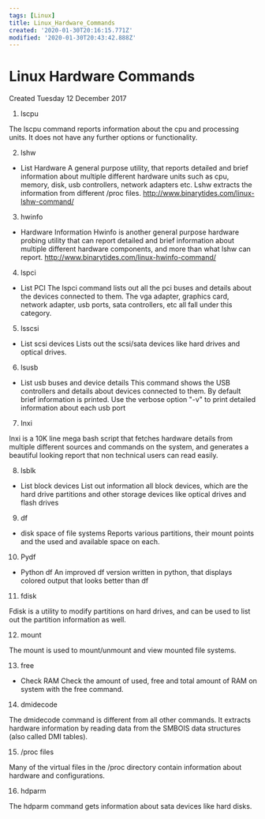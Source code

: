 ```yaml
---
tags: [Linux]
title: Linux_Hardware_Commands
created: '2020-01-30T20:16:15.771Z'
modified: '2020-01-30T20:43:42.888Z'
---
```


# Linux Hardware Commands
Created Tuesday 12 December 2017


1. lscpu

The lscpu command reports information about the cpu and processing units. It does not have any further options or functionality.


2. lshw 

- List Hardware
A general purpose utility, that reports detailed and brief information about multiple different hardware units such as cpu, memory, disk, usb controllers, network adapters etc. Lshw extracts the information from different /proc files.
<http://www.binarytides.com/linux-lshw-command/>


3. hwinfo 

- Hardware Information
Hwinfo is another general purpose hardware probing utility that can report detailed and brief information about multiple different hardware components, and more than what lshw can report.
<http://www.binarytides.com/linux-hwinfo-command/>


4. lspci 

- List PCI
The lspci command lists out all the pci buses and details about the devices connected to them.
The vga adapter, graphics card, network adapter, usb ports, sata controllers, etc all fall under this category.


5. lsscsi 

- List scsi devices
Lists out the scsi/sata devices like hard drives and optical drives.


6. lsusb 

- List usb buses and device details
This command shows the USB controllers and details about devices connected to them. By default brief information is printed. Use the verbose option "-v" to print detailed information about each usb port


7. Inxi

Inxi is a 10K line mega bash script that fetches hardware details from multiple different sources and commands on the system, and generates a beautiful looking report that non technical users can read easily.


8. lsblk 

- List block devices
List out information all block devices, which are the hard drive partitions and other storage devices like optical drives and flash drives


9. df 

- disk space of file systems
Reports various partitions, their mount points and the used and available space on each.


10. Pydf 

- Python df
An improved df version written in python, that displays colored output that looks better than df


11. fdisk

Fdisk is a utility to modify partitions on hard drives, and can be used to list out the partition information as well.


12. mount

The mount is used to mount/unmount and view mounted file systems.


13. free 

- Check RAM
Check the amount of used, free and total amount of RAM on system with the free command.


14. dmidecode

The dmidecode command is different from all other commands. It extracts hardware information by reading data from the SMBOIS data structures (also called DMI tables).


15. /proc files

Many of the virtual files in the /proc directory contain information about hardware and configurations. 


16. hdparm

The hdparm command gets information about sata devices like hard disks.


